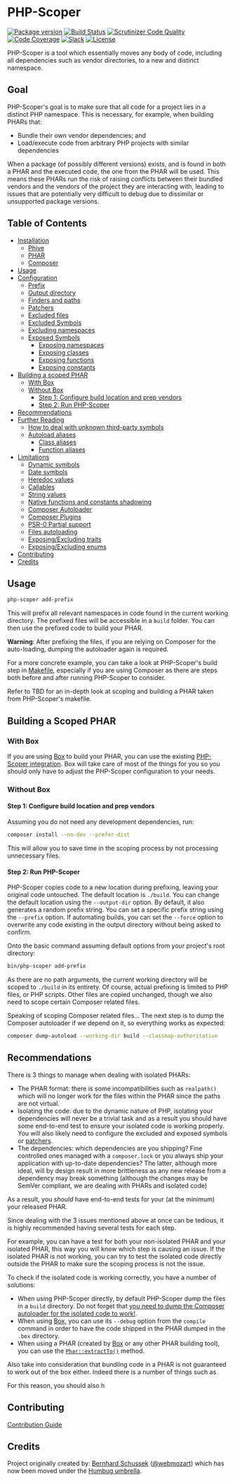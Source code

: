 # PHP-Scoper

[![Package version](https://img.shields.io/packagist/v/humbug/php-scoper.svg?style=flat-square)](https://packagist.org/packages/humbug/php-scoper)
[![Build Status](https://github.com/humbug/php-scoper/workflows/Build/badge.svg)](https://github.com/humbug/php-scoper/actions)
[![Scrutinizer Code Quality](https://img.shields.io/scrutinizer/g/humbug/php-scoper.svg?branch=main&style=flat-square)](https://scrutinizer-ci.com/g/humbug/php-scoper/?branch=main)
[![Code Coverage](https://scrutinizer-ci.com/g/humbug/php-scoper/badges/coverage.png?b=main)](https://scrutinizer-ci.com/g/humbug/php-scoper/?branch=main)
[![Slack](https://img.shields.io/badge/slack-%23humbug-red.svg?style=flat-square)](https://symfony.com/slack-invite)
[![License](https://img.shields.io/badge/license-MIT-red.svg?style=flat-square)](LICENSE)

PHP-Scoper is a tool which essentially moves any body of code, including all
dependencies such as vendor directories, to a new and distinct namespace.


## Goal

PHP-Scoper's goal is to make sure that all code for a project lies in a 
distinct PHP namespace. This is necessary, for example, when building PHARs that:

- Bundle their own vendor dependencies; and 
- Load/execute code from arbitrary PHP projects with similar dependencies

When a package (of possibly different versions) exists, and is found in both a PHAR
and the executed code, the one from the PHAR will be used. This means these
PHARs run the risk of raising conflicts between their bundled vendors and the
vendors of the project they are interacting with, leading to issues that are 
potentially very difficult to debug due to dissimilar or unsupported package versions.


## Table of Contents

- [Installation](docs/installation.md#installation)
    - [Phive](docs/installation.md#phive)
    - [PHAR](docs/installation.md#phar)
    - [Composer](docs/installation.md#composer)
- [Usage](#usage)
- [Configuration](docs/configuration.md#configuration)
    - [Prefix](docs/configuration.md#prefix)
    - [Output directory](docs/configuration.md#output-directory)
    - [Finders and paths](docs/configuration.md#finders-and-paths)
    - [Patchers](docs/configuration.md#patchers)
    - [Excluded files](docs/configuration.md#excluded-files)
    - [Excluded Symbols](docs/configuration.md#excluded-symbols)
    - [Excluding namespaces](docs/configuration.md#excluding-namespaces)
    - [Exposed Symbols](docs/configuration.md#exposed-symbols)
        - [Exposing namespaces](docs/configuration.md#exposing-namespaces)
        - [Exposing classes](docs/configuration.md#exposing-classes)
        - [Exposing functions](docs/configuration.md#exposing-functions)
        - [Exposing constants](docs/configuration.md#exposing-constants)
- [Building a scoped PHAR](#building-a-scoped-phar)
    - [With Box](#with-box)
    - [Without Box](#without-box)
        - [Step 1: Configure build location and prep vendors](#step-1-configure-build-location-and-prep-vendors)
        - [Step 2: Run PHP-Scoper](#step-2-run-php-scoper)
- [Recommendations](#recommendations)
- [Further Reading](docs/further-reading.md#further-reading)
    - [How to deal with unknown third-party symbols](docs/further-reading.md#how-to-deal-with-unknown-third-party-symbols)
    - [Autoload aliases](docs/further-reading.md#autoload-aliases)
        - [Class aliases](docs/further-reading.md#class-aliases)
        - [Function aliases](docs/further-reading.md#function-aliases)
- [Limitations](docs/limitations.md#limitations)
    - [Dynamic symbols](docs/limitations.md#dynamic-symbols)
    - [Date symbols](docs/limitations.md#date-symbols)
    - [Heredoc values](docs/limitations.md#heredoc-values)
    - [Callables](docs/limitations.md#callables)
    - [String values](docs/limitations.md#string-values)
    - [Native functions and constants shadowing](docs/limitations.md#native-functions-and-constants-shadowing)
    - [Composer Autoloader](docs/limitations.md#composer-autoloader)
    - [Composer Plugins](docs/limitations.md#composer-plugins)
    - [PSR-0 Partial support](docs/limitations.md#psr-0-partial-support)
    - [Files autoloading](docs/limitations.md#files-autoloading)
    - [Exposing/Excluding traits](docs/limitations.md#exposingexcluding-traits)
    - [Exposing/Excluding enums](docs/limitations.md#exposingexcluding-enums)
- [Contributing](#contributing)
- [Credits](#credits)


## Usage

```bash
php-scoper add-prefix
```

This will prefix all relevant namespaces in code found in the current working
directory. The prefixed files will be accessible in a `build` folder. You can
then use the prefixed code to build your PHAR.

**Warning**: After prefixing the files, if you are relying on Composer
for the auto-loading, dumping the autoloader again is required.

For a more concrete example, you can take a look at PHP-Scoper's build
step in [Makefile](Makefile), especially if you are using Composer as
there are steps both before and after running PHP-Scoper to consider.

Refer to TBD for an in-depth look at scoping and building a PHAR taken from
PHP-Scoper's makefile.


## Building a Scoped PHAR

### With Box

If you are using [Box][box] to build your PHAR, you can use the existing
[PHP-Scoper integration][php-scoper-integration]. Box will take care of
most of the things for you so you should only have to adjust the PHP-Scoper
configuration to your needs.


### Without Box

#### Step 1: Configure build location and prep vendors

Assuming you do not need any development dependencies, run:

```bash
composer install --no-dev --prefer-dist
```

This will allow you to save time in the scoping process by not
processing unnecessary files.


#### Step 2: Run PHP-Scoper

PHP-Scoper copies code to a new location during prefixing, leaving your original
code untouched. The default location is `./build`. You can change the default
location using the `--output-dir` option. By default, it also generates a random
prefix string. You can set a specific prefix string using the `--prefix` option.
If automating builds, you can set the `--force` option to overwrite any code
existing in the output directory without being asked to confirm.

Onto the basic command assuming default options from your project's root
directory:

```bash
bin/php-scoper add-prefix
```

As there are no path arguments, the current working directory will be scoped to
`./build` in its entirety. Of course, actual prefixing is limited to PHP files,
or PHP scripts. Other files are copied unchanged, though we also need to scope
certain Composer related files.

Speaking of scoping Composer related files... The next step is to dump the
Composer autoloader if we depend on it, so everything works as expected:

```bash
composer dump-autoload --working-dir build --classmap-authoritative
```


## Recommendations

There is 3 things to manage when dealing with isolated PHARs:

- The PHAR format: there is some incompatibilities such as `realpath()` which
  will no longer work for the files within the PHAR since the paths are not
  virtual.
- Isolating the code: due to the dynamic nature of PHP, isolating your
  dependencies will never be a trivial task and as a result you should have
  some end-to-end test to ensure your isolated code is working properly. You
  will also likely need to configure the excluded and exposed symbols or
  [patchers][patchers].
- The dependencies: which dependencies are you shipping? Fine controlled ones 
  managed with a `composer.lock` or you always ship your application with
  up-to-date dependencies? The latter, although more ideal, will by design
  result in more brittleness as any new release from a dependency may break
  something (although the changes may be SemVer compliant, we are dealing with
  PHARs and isolated code)

As a result, you _should_ have end-to-end tests for your (at the minimum) your 
released PHAR.

Since dealing with the 3 issues mentioned above at once can be tedious, it is
highly recommended having several tests for each step.

For example, you can have a test for both your non-isolated PHAR and your 
isolated PHAR, this way you will know which step is causing an issue. If the 
isolated PHAR is not working, you can try to test the isolated code directly 
outside the PHAR to make sure the scoping process is not the issue.

To check if the isolated code is working correctly, you have a number of solutions:

- When using PHP-Scoper directly, by default PHP-Scoper dump the files in a 
  `build` directory. Do not forget that
  [you need to dump the Composer autoloader for the isolated code to work!](#step-2-run-php-scoper).
- When using [Box][box], you can use its `--debug` option from the `compile` 
  command in order to have the code shipped in the PHAR dumped in the `.box` 
  directory.
- When using a PHAR (created by [Box][box] or any other PHAR building tool), 
  you can use the [`Phar::extractTo()`][phar-extract-to] method.

Also take into consideration that bundling code in a PHAR is not guaranteed to work
out of the box either. Indeed there is a number of things such as 

For this reason, you should also h


## Contributing

[Contribution Guide](CONTRIBUTING.md)


## Credits

Project originally created by: [Bernhard Schussek] ([@webmozart]) which has
now been moved under the
[Humbug umbrella][humbug].


[@webmozart]: https://twitter.com/webmozart
[Bernhard Schussek]: https://webmozart.io/
[box]: https://github.com/box-project/box
[humbug]: https://github.com/humbug
[patchers]: docs/configuration.md#patchers
[php-scoper-integration]: https://github.com/box-project/box/blob/main/doc/code-isolation.md#phar-code-isolation
[phar-extract-to]: https://secure.php.net/manual/en/phar.extractto.php
